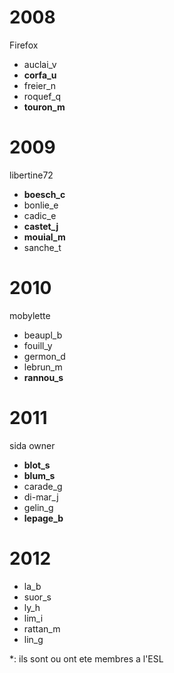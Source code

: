 2008
====

Firefox

- auclai_v 
- **corfa_u**
- freier_n
- roquef_q
- **touron_m**

2009
====

libertine72

- **boesch_c**
- bonlie_e
- cadic_e
- **castet_j**
- **mouial_m**
- sanche_t

2010
====

mobylette

- beaupl_b
- fouill_y
- germon_d
- lebrun_m
- **rannou_s**

2011
====

sida owner

- **blot_s**
- **blum_s**
- carade_g
- di-mar_j
- gelin_g
- **lepage_b**

2012
====

- la_b
- suor_s
- ly_h
- lim_i
- rattan_m
- lin_g

*: ils sont ou ont ete membres a l'ESL
